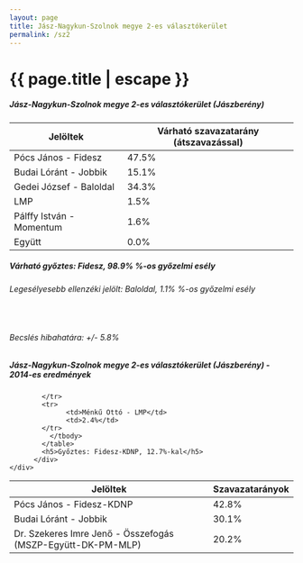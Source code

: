 ```yaml
---
layout: page
title: Jász-Nagykun-Szolnok megye 2-es választókerület
permalink: /sz2
---
```


<h1 class="page-title">{{ page.title | escape }}</h1>

<div class="section">
    <div class="row">
          <div class="col s12">
		  <h5>Jász-Nagykun-Szolnok megye 2-es választókerület (Jászberény)</h5>
            <table class="responsive-table">
              <thead>
                <tr>
                    <th>Jelöltek</th>
                    <th>Várható szavazatarány (átszavazással)</th>
                </tr>
              </thead>
              <tbody>
             <tr>
                  <td>Pócs János - Fidesz</td>
				  <td id="id_fidesz">47.5% </td>
			</tr>
			<tr><td>Budai Lóránt - Jobbik</td><td id="id_jobbik">15.1% </td></tr>
<tr>
                  <td>Gedei József - Baloldal</td>
				  <td id="id_baloldal">34.3% </td>
			</tr>
			<tr>
                  <td>LMP</td>
				  <td id="lmp">1.5% </td>
			</tr>
			<tr>
				  <td>Pálffy István - Momentum</td>
				  <td id="momentum">1.6% </td>
			</tr>
<tr>
<td>Együtt</td>
<td id="egyutt">0.0% </td>
</tr>                
              </tbody>
            </table>
			<h5>Várható győztes: <span id="gyoztes">Fidesz, </span><span id="esely">98.9% </span><span>%-os győzelmi esély</span></h5>
			<h6>Legesélyesebb ellenzéki jelölt: <span id="masodik">Baloldal, </span><span id="esely2">1.1% </span><span>%-os győzelmi esély</span></h6>
			<br/>
			<h6>Becslés hibahatára: +/- 5.8%</h6>
          </div>
    </div>
</div>

<div class="section">
    <div class="row">
          <div class="col s12">
		  <h5>Jász-Nagykun-Szolnok megye 2-es választókerület (Jászberény) - 2014-es eredmények</h5>
            <table class="responsive-table">
              <thead>
                <tr>
                    <th>Jelöltek</th>
                    <th>Szavazatarányok</th>
                </tr>
              </thead>
              <tbody>
             <tr>
                  <td>Pócs János - Fidesz-KDNP</td>
				  <td>42.8%</td>
			</tr>
			<tr>
			      <td>Budai Lóránt - Jobbik</td>
				  <td>30.1%</td>
			</tr>
			<tr>
			      <td>Dr. Szekeres Imre Jenő - Összefogás (MSZP-Együtt-DK-PM-MLP)</td>
				  <td>20.2%</td>
			      
			</tr>
			<tr>
				  <td>Ménkű Ottó - LMP</td>
				  <td>2.4%</td>
			</tr>                
              </tbody>
            </table>
			<h5>Győztes: Fidesz-KDNP, 12.7%-kal</h5>
          </div>
    </div>
</div>
